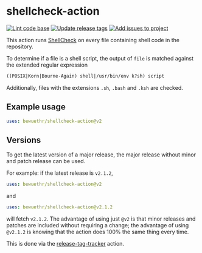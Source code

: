 # shellcheck-action

[![Lint code base][lintbadge]][lintworkflow]
[![Update release tags][tagbadge]][tagworkflow]
[![Add issues to project][addbadge]][addworkflow]

[lintbadge]:    <https://github.com/bewuethr/shellcheck-action/actions/workflows/linter.yml/badge.svg>
[lintworkflow]: <https://github.com/bewuethr/shellcheck-action/actions/workflows/linter.yml>
[tagbadge]:     <https://github.com/bewuethr/shellcheck-action/actions/workflows/releasetracker.yml/badge.svg>
[tagworkflow]:  <https://github.com/bewuethr/shellcheck-action/actions/workflows/releasetracker.yml>
[addbadge]:     <https://github.com/bewuethr/shellcheck-action/actions/workflows/addtoproject.yml/badge.svg>
[addworkflow]:  <https://github.com/bewuethr/shellcheck-action/actions/workflows/addtoproject.yml>

This action runs [ShellCheck] on every file containing shell code in the
repository.

To determine if a file is a shell script, the output of `file` is matched
against the extended regular expression

```txt
((POSIX|Korn|Bourne-Again) shell|/usr/bin/env k?sh) script
```

Additionally, files with the extensions `.sh`, `.bash` and `.ksh` are checked.

[ShellCheck]: https://github.com/koalaman/shellcheck

## Example usage

```yml
uses: bewuethr/shellcheck-action@v2
```

## Versions

To get the latest version of a major release, the major release without minor
and patch release can be used.

For example: if the latest release is `v2.1.2`,

```yml
uses: bewuethr/shellcheck-action@v2
```

and

```yml
uses: bewuethr/shellcheck-action@v2.1.2
```

will fetch `v2.1.2`. The advantage of using just `@v2` is that minor releases
and patches are included without requiring a change; the advantage of using
`@v2.1.2` is knowing that the action does 100% the same thing every time.

This is done via the [release-tag-tracker] action.

[release-tag-tracker]: https://github.com/marketplace/actions/release-tag-tracker
